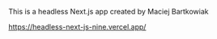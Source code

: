 This is a headless Next.js app created by Maciej Bartkowiak

https://headless-next-js-nine.vercel.app/
